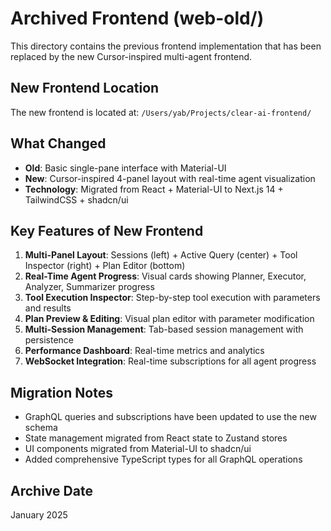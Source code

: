 # Archived Frontend (web-old/)

This directory contains the previous frontend implementation that has been replaced by the new Cursor-inspired multi-agent frontend.

## New Frontend Location

The new frontend is located at: `/Users/yab/Projects/clear-ai-frontend/`

## What Changed

- **Old**: Basic single-pane interface with Material-UI
- **New**: Cursor-inspired 4-panel layout with real-time agent visualization
- **Technology**: Migrated from React + Material-UI to Next.js 14 + TailwindCSS + shadcn/ui

## Key Features of New Frontend

1. **Multi-Panel Layout**: Sessions (left) + Active Query (center) + Tool Inspector (right) + Plan Editor (bottom)
2. **Real-Time Agent Progress**: Visual cards showing Planner, Executor, Analyzer, Summarizer progress
3. **Tool Execution Inspector**: Step-by-step tool execution with parameters and results
4. **Plan Preview & Editing**: Visual plan editor with parameter modification
5. **Multi-Session Management**: Tab-based session management with persistence
6. **Performance Dashboard**: Real-time metrics and analytics
7. **WebSocket Integration**: Real-time subscriptions for all agent progress

## Migration Notes

- GraphQL queries and subscriptions have been updated to use the new schema
- State management migrated from React state to Zustand stores
- UI components migrated from Material-UI to shadcn/ui
- Added comprehensive TypeScript types for all GraphQL operations

## Archive Date

January 2025